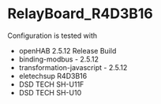# RelayBoard_R4D3B16

Configuration is tested with
- openHAB 2.5.12 Release Build
- binding-modbus - 2.5.12
- transformation-javascript - 2.5.12
- eletechsup R4D3B16
- DSD TECH SH-U11F
- DSD TECH SH-U10 
